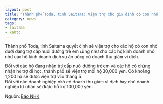 ```yaml
---
layout: post
title: "Thành phố Toda, tỉnh Saitama: Viện trợ cho gia đình có con nhỏ và doanh nghiệp"
category: news
tags: 
- saitama
- kanto
---
```

Thành phố Toda, tỉnh Saitama quyết định sẽ viện trợ cho các hộ có con nhỏ dưới dạng trợ cấp nuôi dưỡng trẻ em cũng như cho các hộ kinh doanh nhỏ như các hộ kinh doanh dịch vụ ăn uống có doanh thu giảm vì dịch.

Đối với các hộ đang nhận trợ cấp nuôi dưỡng trẻ em và các hộ có chứng nhận hỗ trợ đi học, thành phố sẽ viện trợ mỗi hộ 30,000 yên. Có khoảng 1,200 hộ sẽ được viện trợ vào tháng 5.  
Đối với các doanh nghiệp nhỏ có doanh thu giảm vì dịch hay chủ doanh nghiệp tư nhân sẽ được hỗ trợ 100,000 yên.

Nguồn: [Báo NHK](https://www3.nhk.or.jp/shutoken-news/20200422/1000047833.html)